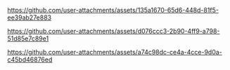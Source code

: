 

https://github.com/user-attachments/assets/135a1670-65d6-448d-81f5-ee39ab27e883



https://github.com/user-attachments/assets/d076ccc3-2b90-4ff9-a798-51d85e7c89e1



https://github.com/user-attachments/assets/a74c98dc-ce4a-4cce-9d0a-c45bd46876ed

